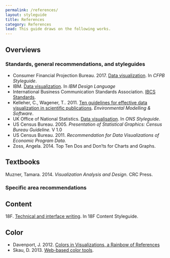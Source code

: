 ```yaml
---
permalink: /references/
layout: styleguide
title: References
category: References
lead: This guide draws on the following works. 
---
```


## Overviews 
### Standards, general recommendations, and styleguides
- Consumer Financial Projection Bureau. 2017. [Data visualization](https://github.com/cfpb/design-manual). In _CFPB Styleguide_.
- IBM. [Data visualization](https://www.ibm.com/design/language/experience/data-visualization/chart-models). In _IBM Design Language_ 
- International Business Communication Standards Association. [IBCS Standards](https://www.hichert.com/standards/).
- Kelleher, C., Wagener, T.. 2011. [Ten guidelines for effective data visualization in scientific publications](doi:10.1016/j.envsoft.2010.12.006). _Environmental Modelling & Software_.
- UK Office of National Statistics. [Data visualisation](http://style.ons.gov.uk/category/data-visualisation/). In _ONS Styleguide_. 
- US Census Bureau. 2005. _Presentation of Statistical Graphics: Census Bureau Guideline._ V 1.0
- US Census Bureau. 2011. _Recommendation for Data Visualizations of Economic Program Data._ 
- Zoss, Angela. 2014. Top Ten Dos and Don’ts for Charts and Graphs.  

## Textbooks
Muzner, Tamara. 2014. _Visualization Analysis and Design._ CRC Press. 

### Specific area recommendations
## Content
18F. [Technical and interface writing](https://pages.18f.gov/content-guide/technical-and-interface-writing/). In 18F Content Styleguide. 

## Color
- Davenport, J. 2012. [Colors in Visualizations, a Rainbow of References](http://www.ifweassume.com/2012/12/colors-in-visualizations-rainbow-of.html) 
- Skau, D. 2013. [Web-based color tools](http://blog.visual.ly/web-based-color-tools/).
